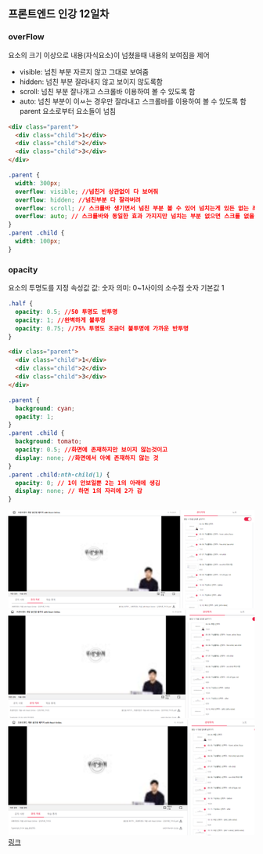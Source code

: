 ## 프론트엔드 인강 12일차

### overFlow

요소의 크기 이상으로 내용(자식요소)이 넘쳤을때 내용의 보여짐을 제어

- visible: 넘친 부분 자르지 않고 그대로 보여줌
- hidden: 넘친 부분 잘라내지 않고 보이지 않도록함
- scroll: 넘친 부분 잘나개고 스크롤바 이용하여 볼 수 있도록 함
- auto: 넘친 부분이 이ㅆ는 경우만 잘라내고 스크롤바를 이용하여 볼 수 있도록 함
  parent 요소로부터 요소들이 넘침

```html
<div class="parent">
  <div class="child">1</div>
  <div class="child">2</div>
  <div class="child">3</div>
</div>
```

```css
.parent {
  width: 300px;
  overflow: visible; //넘친거 상관없이 다 보여줘
  overflow: hidden; //넘친부분 다 잘라버려
  overflow: scroll; // 스크롤바 생기면서 넘친 부분 볼 수 있어 넘치는게 있든 없는 좌우 위 아래 전부 스크롤 생기게해
  overflow: auto; // 스크롤바와 동일한 효과 가지지만 넘치는 부분 없으면 스크롤 없을 수 있어 이럴 경우 좌우 관련 스크롤은 생기지 않음
}
.parent .child {
  width: 100px;
}
```

### opacity

요소의 투명도를 지정
속성값
값: 숫자
의미: 0~1사이의 소수점 숫자
기본값 1

```css
.half {
  opacity: 0.5; //50 투명도 반투명
  opacity: 1; //완벽하게 불투명
  opacity: 0.75; //75% 투명도 조금더 불투명에 가까운 반투명
}
```

```html
<div class="parent">
  <div class="child">1</div>
  <div class="child">2</div>
  <div class="child">3</div>
</div>
```

```css
.parent {
  background: cyan;
  opacity: 1;
}
.parent .child {
  background: tomato;
  opacity: 0.5; //화면에 존재하지만 보이지 않는것이고
  display: none; //화면에서 아예 존재하지 않는 것
}
.parent .child:nth-child(1) {
  opacity: 0; // 1이 안보일뿐 2는 1의 아래에 생김
  display: none; // 하면 1의 자리에 2가 감
}
```

![screenshot](./img/1027_1.PNG)
![screenshot](./img/1027_2.PNG)
![screenshot](./img/1027_3.PNG)
[링크](https://bit.ly/3m0t8GM)
